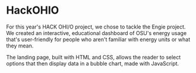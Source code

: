 # HackOHIO
For this year's HACK OHI/O project, we chose to tackle the Engie project.
We created an interactive, educational dashboard of OSU's energy usage that's user-friendly for people who aren't familiar with energy units or what they mean. 

The landing page, built with HTML and CSS, allows the reader to select options that then display data in a bubble chart, made with JavaScript.
